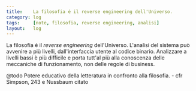 ```yaml
---
title:    La filosofia é il reverse engineering dell'Universo.
category: log
tags:     [note, filosofia, reverse engineering, analisi]
layout:   log
---
```


La filosofia é il *reverse engineering* dell'Universo.
L'analisi del sistema può avvenire a più livelli, dall'interfaccia utente al codice binario.
Analizzare a livelli bassi è più difficile e porta tutt'al più alla conoscenza delle meccaniche di funzionamento, non delle regole di business.

@todo Potere educativo della letteratura in confronto alla filosofia. - cfr Simpson, 243 e Nussbaum citato
